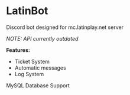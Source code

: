 # LatinBot
Discord bot designed for mc.latinplay.net server

*NOTE: API currently outdated*

**Features:**
- Ticket System
- Automatic messages 
- Log System

MySQL Database Support
